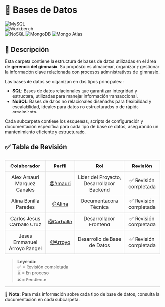 # 📂 Bases de Datos  

![MySQL](https://img.shields.io/badge/MySQL-005C84?style=for-the-badge&logo=mysql&logoColor=white)  
![Workbench](https://img.shields.io/badge/Workbench-0277BD?style=for-the-badge&logo=mysql&logoColor=white)    
![NoSQL](https://img.shields.io/badge/NoSQL-FF6F00?style=for-the-badge&logo=apache-couchdb&logoColor=white)  ![MongoDB](https://img.shields.io/badge/MongoDB-47A248?style=for-the-badge&logo=mongodb&logoColor=white) 
![Mongo Atlas](https://img.shields.io/badge/Mongo%20Atlas-47A248?style=for-the-badge&logo=mongodb&logoColor=white)   

## 📁 Descripción  

Esta carpeta contiene la estructura de bases de datos utilizadas en el área de **gerencia del gimnasio**. Su propósito es almacenar, organizar y gestionar la información clave relacionada con procesos administrativos del gimnasio.  

Las bases de datos se organizan en dos tipos principales::

- **SQL**: Bases de datos relacionales que garantizan integridad y estructura, utilizadas para manejar información transaccional.  
- **NoSQL**: Bases de datos no relacionales diseñadas para flexibilidad y escalabilidad, ideales para datos no estructurados o de rápido crecimiento.  

Cada subcarpeta contiene los esquemas, scripts de configuración y documentación específica para cada tipo de base de datos, asegurando un mantenimiento eficiente y estructurado.  
         
## ✅ Tabla de Revisión  

<table style="width: 100%; border-collapse: collapse; margin-top: 30px;">
  <thead>
    <tr>
      <th style="border: 1px solid #ddd; padding: 8px; text-align: center;">Colaborador</th>
      <th style="border: 1px solid #ddd; padding: 8px; text-align: center;">Perfil</th>
      <th style="border: 1px solid #ddd; padding: 8px; text-align: center;">Rol</th>
      <th style="border: 1px solid #ddd; padding: 8px; text-align: center;">Revisión</th>
    </tr>
  </thead>
  <tbody>
    <tr>
      <td style="border: 1px solid #ddd; padding: 8px; text-align: center;">Alex Amauri Marquez Canales</td>
      <td style="border: 1px solid #ddd; padding: 8px; text-align: center;"><a href="https://github.com/Alex01Dev" target="_blank">@Amauri</a></td>
      <td style="border: 1px solid #ddd; padding: 8px; text-align: center;">Líder del Proyecto, Desarrollador Backend</td>
      <td style="border: 1px solid #ddd; padding: 8px; text-align: center;">✅ Revisión completada</td>
    </tr>
    <tr>
      <td style="border: 1px solid #ddd; padding: 8px; text-align: center;">Alina Bonilla Paredes</td>
      <td style="border: 1px solid #ddd; padding: 8px; text-align: center;"><a href="https://github.com/Ali-2121" target="_blank">@Alina</a></td>
      <td style="border: 1px solid #ddd; padding: 8px; text-align: center;">Documentadora Técnica</td>
      <td style="border: 1px solid #ddd; padding: 8px; text-align: center;">✅ Revisión completada</td>
    </tr>
    <tr>
      <td style="border: 1px solid #ddd; padding: 8px; text-align: center;">Carlos Jesus Carballo Cruz</td>
      <td style="border: 1px solid #ddd; padding: 8px; text-align: center;"><a href="https://github.com/CarlosJ67" target="_blank">@Carballo</a></td>
      <td style="border: 1px solid #ddd; padding: 8px; text-align: center;">Desarrollador Frontend</td>
      <td style="border: 1px solid #ddd; padding: 8px; text-align: center;">✅ Revisión completada</td>
    </tr>
    <tr>
      <td style="border: 1px solid #ddd; padding: 8px; text-align: center;">Jesus Emmanuel Arroyo Rangel</td>
      <td style="border: 1px solid #ddd; padding: 8px; text-align: center;"><a href="https://github.com/des-arrosho" target="_blank">@Arroyo</a></td>
      <td style="border: 1px solid #ddd; padding: 8px; text-align: center;">Desarrollo de Base de Datos</td>
      <td style="border: 1px solid #ddd; padding: 8px; text-align: center;">✅ Revisión completada</td>
    </tr>
  </tbody>
</table>

> **Leyenda:**  
> ✅ = Revisión completada  
> ⏳ = En proceso  
> ❌ = Pendiente  

---  
📌 **Nota:** Para más información sobre cada tipo de base de datos, consulta la documentación en cada subcarpeta.  
